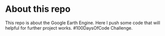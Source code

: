 # About this repo
This repo is about the Google Earth Engine. Here I push some code that will helpful for further project works. #100DaysOfCode Challenge.